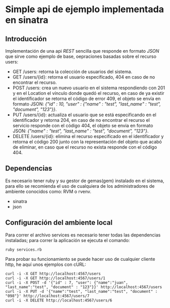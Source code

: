 Simple api de ejemplo implementada en sinatra
=============================================

Introducción
------------

Implementación de una api *REST* sencilla que responde en formato *JSON* que sirve como ejemplo de base, oepraciones basadas sobre el recurso users:

* GET /users: retorna la colección de usuarios del sistema.
* GET /users/{id}: retorna el usuario especificado, 404 en caso de no encontrar el recurso.
* POST /users: crea un nuevo usuario en el sistema respondiendo con 201 y en el Location el vínculo donde quedó el recurso, en caso de ya existir el identificador se retorna el código de error 409, el objeto se envía en formato JSON: *{"id" : 10, "user" : {"name" : "test", "last_name" : "test", "document", "123"}}*.
* PUT /users/{id}: actualiza el usuario que se está especificando en el identificador y retorna 204, en caso de no encontrar el recurso el servicio responde con el código 404, el objeto se envia en formato JSON: *{"name" : "test", "last_name" : "test", "document", "123"}*.
* DELETE /users/{id}: elimina el recurso especificado en el identificador y retorna el código 200 junto con la representación del objeto que acabó de eliminar, en caso que el recurso no exista responde con el código 404.

Dependencias
------------

Es necesario tener ruby y su gestor de gemas(gem) instalado en el sistema, para ello se recomienda el uso de cualquiera de los administradores de ambiente conocidos como: RVM o rvenv.

* sinatra
* json

Configuración del ambiente local
--------------------------------

Para correr el archivo services es necesario tener todas las dependencias instaladas; para correr la aplicación se ejecuta el comando:

    ruby services.rb

Para probar su funcionamiento se puede hacer uso de cualquier cliente http, he aquí unos ejemplos con cURL:

    curl -i -X GET http://localhost:4567/users
    curl -i -X GET http://localhost:4567/users/1
    curl -i -X POST -d '{"id" : 7, "user": {"name":"juan", "last_name":"test", "document" : "123"}}' http://localhost:4567/users
    curl -i -X PUT -d '{"name":"test", "last_name":"test", "document" : "098"}' http://localhost:4567/users/7
    curl -i -X DELETE http://localhost:4567/users/6